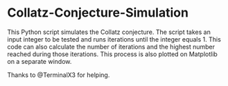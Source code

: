 # Collatz-Conjecture-Simulation
This Python script simulates the Collatz conjecture. The script takes an input integer to be tested and runs iterations until the integer equals 1. This code can also calculate the number of iterations and the highest number reached during those iterations. This process is also plotted on Matplotlib on a separate window.

Thanks to @TerminalX3 for helping.
